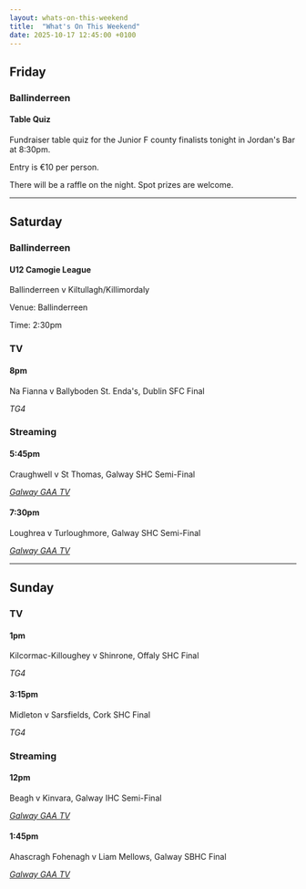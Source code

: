 ```yaml
---
layout: whats-on-this-weekend
title:  "What's On This Weekend"
date: 2025-10-17 12:45:00 +0100
---
```


## Friday

### Ballinderreen

#### Table Quiz

Fundraiser table quiz for the Junior F county finalists tonight in Jordan's Bar at 8:30pm.

Entry is €10 per person.

There will be a raffle on the night. Spot prizes are welcome.

---

## Saturday

### Ballinderreen

#### U12 Camogie League

Ballinderreen v Kiltullagh/Killimordaly

Venue: Ballinderreen

Time: 2:30pm

### TV

#### 8pm

Na Fianna v Ballyboden St. Enda's, Dublin SFC Final

*TG4*

### Streaming

#### 5:45pm

Craughwell v St Thomas, Galway SHC Semi-Final

[*Galway GAA TV*](https://page.inplayer.com/galwaygaatv/item.html?id=5059295)

#### 7:30pm

Loughrea v Turloughmore, Galway SHC Semi-Final

[*Galway GAA TV*](https://page.inplayer.com/galwaygaatv/item.html?id=5059294)

---

## Sunday

### TV

#### 1pm

Kilcormac-Killoughey v Shinrone, Offaly SHC Final

*TG4*

#### 3:15pm

Midleton v Sarsfields, Cork SHC Final

*TG4*

### Streaming

#### 12pm

Beagh v Kinvara, Galway IHC Semi-Final

[*Galway GAA TV*](https://page.inplayer.com/galwaygaatv/item.html?id=5061798)

#### 1:45pm

Ahascragh Fohenagh v Liam Mellows, Galway SBHC Final

[*Galway GAA TV*](https://page.inplayer.com/galwaygaatv/item.html?id=5061797)